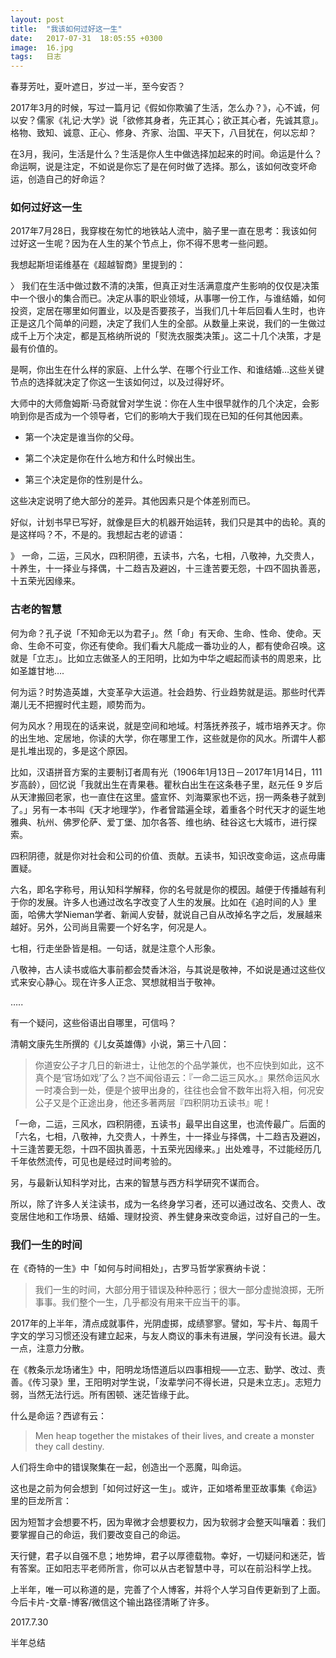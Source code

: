 ```yaml
---
layout: post
title:  "我该如何过好这一生"
date:   2017-07-31  18:05:55 +0300
image:  16.jpg
tags:   日志
---
```


春芽芳吐，夏叶遮日，岁过一半，至今安否？

2017年3月的时候，写过一篇月记《假如你欺骗了生活，怎么办？》，心不诚，何以安？儒家《礼记‧大学》说「欲修其身者，先正其心；欲正其心者，先诚其意」。格物、致知、诚意、正心、修身、齐家、治国、平天下，八目犹在，何以忘却？

在3月，我问，生活是什么？生活是你人生中做选择加起来的时间。命运是什么？命运啊，说是注定，不如说是你忘了是在何时做了选择。那么，该如何改变坏命运，创造自己的好命运？

### 如何过好这一生

2017年7月28日，我穿梭在匆忙的地铁站人流中，脑子里一直在思考：我该如何过好这一生呢？因为在人生的某个节点上，你不得不思考一些问题。

我想起斯坦诺维基在《超越智商》里提到的：

〉 我们在生活中做过数不清的决策，但真正对生活满意度产生影响的仅仅是决策中一个很小的集合而已。决定从事的职业领域，从事哪一份工作，与谁结婚，如何投资，定居在哪里如何置业，以及是否要孩子，当我们几十年后回看人生时，也许正是这几个简单的问题，决定了我们人生的全部。从数量上来说，我们的一生做过成千上万个决定，都是瓦格纳所说的「熨洗衣服类决策」。这二十几个决策，才是最有价值的。

是啊，你出生在什么样的家庭、上什么学、在哪个行业工作、和谁结婚…这些关键节点的选择就决定了你这一生该如何过，以及过得好坏。

大师中的大师詹姆斯·马奇就曾对学生说：你在人生中很早就作的几个决定，会影响到你是否成为一个领导者，它们的影响大于我们现在已知的任何其他因素。

- 第一个决定是谁当你的父母。

- 第二个决定是你在什么地方和什么时候出生。

- 第三个决定是你的性别是什么。

这些决定说明了绝大部分的差异。其他因素只是个体差别而已。

好似，计划书早已写好，就像是巨大的机器开始运转，我们只是其中的齿轮。真的是这样吗？不，不是的。我想起古老的谚语：

》 一命，二运，三风水，四积阴德，五读书，六名，七相，八敬神，九交贵人，十养生，十一择业与择偶，十二趋吉及避凶，十三逢苦要无怨，十四不固执善恶，十五荣光因缘来。

### 古老的智慧

何为命？孔子说「不知命无以为君子」。然「命」有天命、生命、性命、使命。天命、生命不可变，你还有使命。我们看大凡能成一番功业的人，都有使命召唤。这就是「立志」。比如立志做圣人的王阳明，比如为中华之崛起而读书的周恩来，比如圣雄甘地….

何为运？时势造英雄，大变革孕大运道。社会趋势、行业趋势就是运。那些时代弄潮儿无不把握时代主题，顺势而为。

何为风水？用现在的话来说，就是空间和地域。村落抚养孩子，城市培养天才。你的出生地、定居地，你读的大学，你在哪里工作，这些就是你的风水。所谓牛人都是扎堆出现的，多是这个原因。

比如，汉语拼音方案的主要制订者周有光（1906年1月13日－2017年1月14日，111岁高龄），回忆说「我就出生在青果巷。瞿秋白出生在这条巷子里，赵元任 9 岁后从天津搬回老家，也一直住在这里。盛宣怀、刘海粟家也不远，拐一两条巷子就到了。」另有一本书叫《天才地理学》，作者曾踏遍全球，着重各个时代天才的诞生地雅典、杭州、佛罗伦萨、爱丁堡、加尔各答、维也纳、硅谷这七大城市，进行探索。

四积阴德，就是你对社会和公司的价值、贡献。五读书，知识改变命运，这点毋庸置疑。

六名，即名字称号，用认知科学解释，你的名号就是你的模因。越便于传播越有利于你的发展。许多人也通过改名字改变了人生的发展。比如在《追时间的人》里面，哈佛大学Nieman学者、新闻人安替，就说自己自从改掉名字之后，发展越来越好。另外，公司尚且需要一个好名字，何况是人。

七相，行走坐卧皆是相。一句话，就是注意个人形象。

八敬神，古人读书或临大事前都会焚香沐浴，与其说是敬神，不如说是通过这些仪式来安心静心。现在许多人正念、冥想就相当于敬神。

…..

有一个疑问，这些俗语出自哪里，可信吗？

清朝文康先生所撰的《儿女英雄傳》小说，第三十八回：

> 你道安公子才几日的新进士，让他怎的个品学兼优，也不应快到如此，这不真个是‘官场如戏’了么？岂不闻俗语云：『一命二运三风水。』果然命运风水一时凑合到一处，便是个披甲出身的，往往也会曾不数年出将入相，何况安公子又是个正途出身，他还多著两层『四积阴功五读书』呢！

「一命，二运，三风水，四积阴德，五读书」最早出自这里，也流传最广。后面的「六名，七相，八敬神，九交贵人，十养生，十一择业与择偶，十二趋吉及避凶，十三逢苦要无怨，十四不固执善恶，十五荣光因缘来。」出处难寻，不过能经历几千年依然流传，可见也是经过时间考验的。

另，与最新认知科学对比，古来的智慧与西方科学研究不谋而合。

所以，除了许多人关注读书，成为一名终身学习者，还可以通过改名、交贵人、改变居住地和工作场景、结婚、理财投资、养生健身来改变命运，过好自己的一生。

### 我们一生的时间

在《奇特的一生》中「如何与时间相处」，古罗马哲学家赛纳卡说：

> 我们一生的时间，大部分用于错误及种种恶行；很大一部分虚抛浪掷，无所事事。我们整个一生，几乎都没有用来干应当干的事。

2017年的上半年，清点成就事件，光阴虚掷，成绩寥寥。譬如，写卡片、每周千字文的学习习惯还没有建立起来，与友人商议的事未有进展，学问没有长进。最大一点，注意力分散。

在《教条示龙场诸生》中，阳明龙场悟道后以四事相规——立志、勤学、改过、责善。《传习录》里，王阳明对学生说，「汝辈学问不得长进，只是未立志」。志短力弱，当然无法行远。所有困顿、迷茫皆缘于此。

什么是命运？西谚有云：

> Men heap together the mistakes of their lives, and create a monster they call destiny.

人们将生命中的错误聚集在一起，创造出一个恶魔，叫命运。

这也是之前为何会想到「如何过好这一生」。或许，正如塔希里亚故事集《命运》里的巨龙所言：

因为短暂才会想要不朽，因为卑微才会想要权力，因为软弱才会整天叫嚷着：我们要掌握自己的命运，我们要改变自己的命运。

天行健，君子以自强不息；地势坤，君子以厚德载物。幸好，一切疑问和迷茫，皆有答案。正如阳志平老师所言，你可以从古老智慧中寻，可以在前沿科学上找。

上半年，唯一可以称道的是，完善了个人博客，并将个人学习自传更新到了上面。今后卡片-文章-博客/微信这个输出路径清晰了许多。


2017.7.30

半年总结

